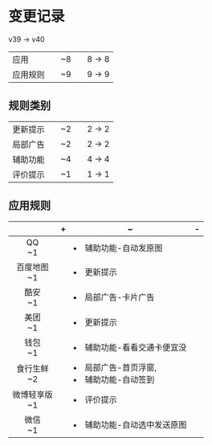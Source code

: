 # 变更记录

v39 -> v40

||||||
|-|:-:|:-:|:-:|:-:|
|应用||~8||8 -> 8|
|应用规则||~9||9 -> 9|

## 规则类别

||||||
|-|:-:|:-:|:-:|:-:|
|更新提示||~2||2 -> 2|
|局部广告||~2||2 -> 2|
|辅助功能||~4||4 -> 4|
|评价提示||~1||1 -> 1|

## 应用规则

||+|~|-|
|:-:|-|-|-|
|QQ<br>~1||<li>辅助功能-自动发原图||
|百度地图<br>~1||<li>更新提示||
|酷安<br>~1||<li>局部广告-卡片广告||
|美团<br>~1||<li>更新提示||
|钱包<br>~1||<li>辅助功能-看看交通卡便宜没||
|食行生鲜<br>~2||<li>局部广告-首页浮窗,<li>辅助功能-自动签到||
|微博轻享版<br>~1||<li>评价提示||
|微信<br>~1||<li>辅助功能-自动选中发送原图||

